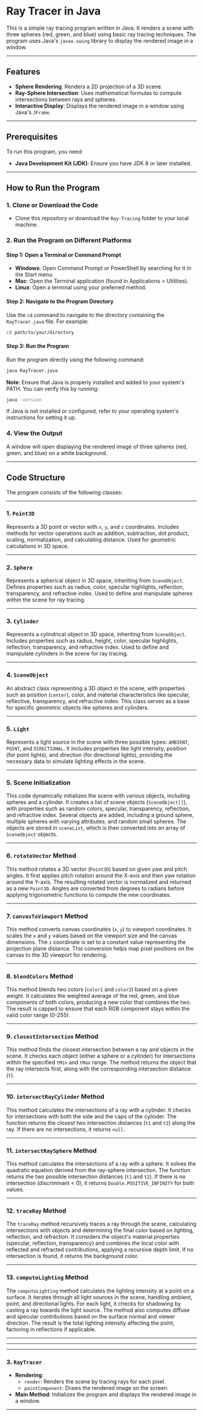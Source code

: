 # Ray Tracer in Java

This is a simple ray tracing program written in Java. It renders a scene with three spheres (red, green, and blue) using basic ray tracing techniques. The program uses Java's `javax.swing` library to display the rendered image in a window.

---

## Features

- **Sphere Rendering**: Renders a 2D projection of a 3D scene.
- **Ray-Sphere Intersection**: Uses mathematical formulas to compute intersections between rays and spheres.
- **Interactive Display**: Displays the rendered image in a window using Java's `JFrame`.

---

## Prerequisites

To run this program, you need:

- **Java Development Kit (JDK)**: Ensure you have JDK 8 or later installed.

---

## How to Run the Program

### 1. Clone or Download the Code

- Clone this repository or download the `Ray-Tracing` folder to your local machine.

### 2. Run the Program on Different Platforms

#### Step 1: Open a Terminal or Command Prompt

- **Windows**: Open Command Prompt or PowerShell by searching for it in the Start menu.
- **Mac**: Open the Terminal application (found in Applications > Utilities).
- **Linux**: Open a terminal using your preferred method.

#### Step 2: Navigate to the Program Directory

Use the `cd` command to navigate to the directory containing the `RayTracer.java` file. For example:

```bash
cd path/to/your/directory
```

#### Step 3: Run the Program

Run the program directly using the following command:

```bash
java RayTracer.java
```

**Note**: Ensure that Java is properly installed and added to your system's PATH. You can verify this by running:

```bash
java -version
```

If Java is not installed or configured, refer to your operating system's instructions for setting it up.

### 4. View the Output

A window will open displaying the rendered image of three spheres (red, green, and blue) on a white background.

---

## Code Structure

The program consists of the following classes:

---

### 1. `Point3D`

Represents a 3D point or vector with `x`, `y`, and `z` coordinates. Includes methods for vector operations such as addition, subtraction, dot product, scaling, normalization, and calculating distance. Used for geometric calculations in 3D space.

---

### 2. `Sphere`

Represents a spherical object in 3D space, inheriting from `SceneObject`. Defines properties such as radius, color, specular highlights, reflection, transparency, and refractive index. Used to define and manipulate spheres within the scene for ray tracing.

---

### 3. `Cylinder`

Represents a cylindrical object in 3D space, inheriting from `SceneObject`. Includes properties such as radius, height, color, specular highlights, reflection, transparency, and refractive index. Used to define and manipulate cylinders in the scene for ray tracing.

---

### 4. `SceneObject`

An abstract class representing a 3D object in the scene, with properties such as position (`center`), color, and material characteristics like specular, reflective, transparency, and refractive index. This class serves as a base for specific geometric objects like spheres and cylinders.

---

### 5. `Light`

Represents a light source in the scene with three possible types: `AMBIENT`, `POINT`, and `DIRECTIONAL`. It includes properties like light intensity, position (for point lights), and direction (for directional lights), providing the necessary data to simulate lighting effects in the scene.

---

### 5. Scene Initialization

This code dynamically initializes the scene with various objects, including spheres and a cylinder. It creates a list of scene objects (`SceneObject[]`), with properties such as random colors, specular, transparency, reflection, and refractive index. Several objects are added, including a ground sphere, multiple spheres with varying attributes, and random small spheres. The objects are stored in `sceneList`, which is then converted into an array of `SceneObject` objects.

---

### 6. `rotateVector` Method

This method rotates a 3D vector (`Point3D`) based on given yaw and pitch angles. It first applies pitch rotation around the X-axis and then yaw rotation around the Y-axis. The resulting rotated vector is normalized and returned as a new `Point3D`. Angles are converted from degrees to radians before applying trigonometric functions to compute the new coordinates.

---

### 7. `canvasToViewport` Method

This method converts canvas coordinates (`x`, `y`) to viewport coordinates. It scales the `x` and `y` values based on the viewport size and the canvas dimensions. The `z` coordinate is set to a constant value representing the projection plane distance. This conversion helps map pixel positions on the canvas to the 3D viewport for rendering.

---

### 8. `blendColors` Method

This method blends two colors (`color1` and `color2`) based on a given weight. It calculates the weighted average of the red, green, and blue components of both colors, producing a new color that combines the two. The result is capped to ensure that each RGB component stays within the valid color range (0-255).

---

### 9. `closestIntersection` Method

This method finds the closest intersection between a ray and objects in the scene. It checks each object (either a sphere or a cylinder) for intersections within the specified `tMin` and `tMax` range. The method returns the object that the ray intersects first, along with the corresponding intersection distance (`t`).

---

### 10. `intersectRayCylinder` Method

This method calculates the intersections of a ray with a cylinder. It checks for intersections with both the side and the caps of the cylinder. The function returns the closest two intersection distances (`t1` and `t2`) along the ray. If there are no intersections, it returns `null`.

---

### 11. `intersectRaySphere` Method

This method calculates the intersections of a ray with a sphere. It solves the quadratic equation derived from the ray-sphere intersection. The function returns the two possible intersection distances (`t1` and `t2`). If there is no intersection (discriminant < 0), it returns `Double.POSITIVE_INFINITY` for both values.

---

### 12. `traceRay` Method

The `traceRay` method recursively traces a ray through the scene, calculating intersections with objects and determining the final color based on lighting, reflection, and refraction. It considers the object's material properties (specular, reflection, transparency) and combines the local color with reflected and refracted contributions, applying a recursive depth limit. If no intersection is found, it returns the background color.

---

### 13. `computeLighting` Method

The `computeLighting` method calculates the lighting intensity at a point on a surface. It iterates through all light sources in the scene, handling ambient, point, and directional lights. For each light, it checks for shadowing by casting a ray towards the light source. The method also computes diffuse and specular contributions based on the surface normal and viewer direction. The result is the total lighting intensity affecting the point, factoring in reflections if applicable.

---
---
---

### 3. `RayTracer`

- **Rendering**:
  - `render`: Renders the scene by tracing rays for each pixel.
  - `paintComponent`: Draws the rendered image on the screen.
- **Main Method**: Initializes the program and displays the rendered image in a window.

---

